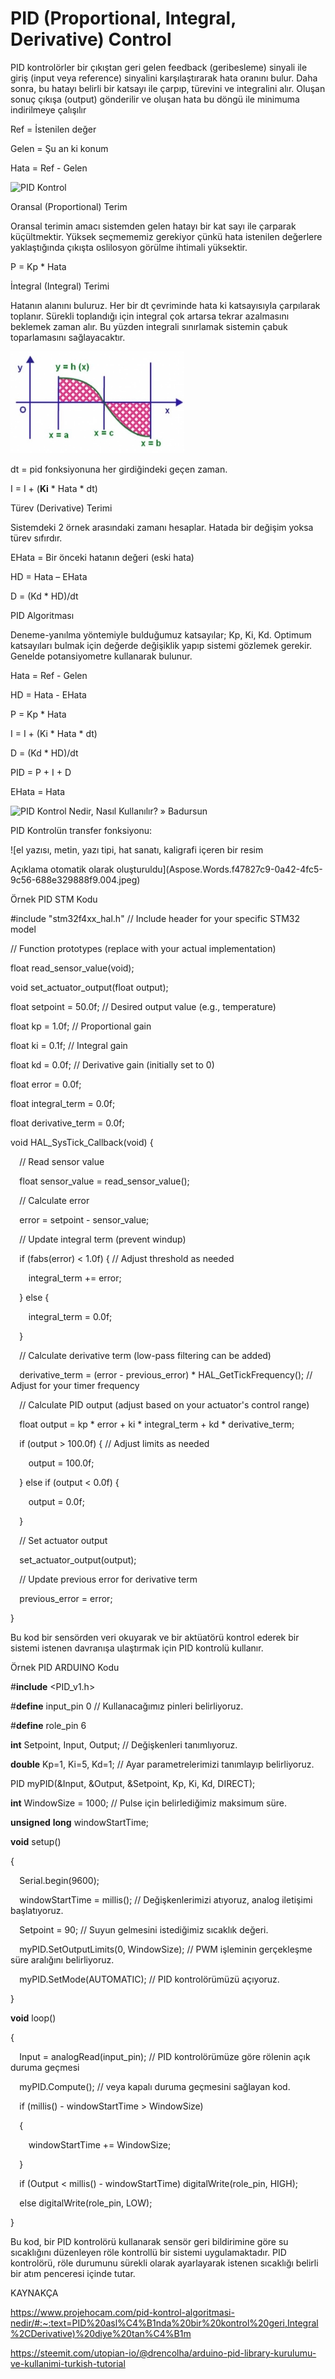 ﻿# PID (Proportional, Integral, Derivative) Control
PID kontrolörler bir çıkıştan geri gelen feedback (geribesleme)     sinyali ile giriş (input veya reference) sinyalini karşılaştırarak hata oranını bulur. Daha sonra, bu hatayı belirli bir katsayı ile çarpıp, türevini ve integralini alır. Oluşan sonuç çıkışa (output) gönderilir ve oluşan hata bu döngü ile minimuma indirilmeye çalışılır

Ref = İstenilen değer



Gelen = Şu an ki konum



Hata = Ref - Gelen

![PID Kontrol](Aspose.Words.f47827c9-0a42-4fc5-9c56-688e329888f9.001.png)

Oransal (Proportional) Terim

Oransal terimin amacı sistemden gelen hatayı bir kat sayı ile çarparak küçültmektir. Yüksek seçmememiz gerekiyor çünkü hata istenilen değerlere yaklaştığında çıkışta oslilosyon görülme ihtimali yüksektir.

P = Kp \* Hata

İntegral (Integral) Terimi

Hatanın alanını buluruz. Her bir dt çevriminde hata ki katsayısıyla çarpılarak toplanır. Sürekli toplandığı için integral çok artarsa tekrar azalmasını beklemek zaman alır. Bu yüzden integrali sınırlamak sistemin çabuk toparlamasını sağlayacaktır.

![PID Kontrol Algoritması Nedir ? - Proje Hocam](Aspose.Words.f47827c9-0a42-4fc5-9c56-688e329888f9.002.jpeg)

dt = pid fonksiyonuna her girdiğindeki geçen zaman.

I = I + (**Ki** \* Hata \* dt)

Türev (Derivative) Terimi

Sistemdeki 2 örnek arasındaki zamanı hesaplar. Hatada bir değişim yoksa türev sıfırdır.

EHata = Bir önceki hatanın değeri (eski hata)



HD = Hata – EHata



D = (Kd \* HD)/dt

PID Algoritması

Deneme-yanılma yöntemiyle bulduğumuz katsayılar; Kp, Ki, Kd. Optimum katsayıları bulmak için değerde değişiklik yapıp sistemi gözlemek gerekir. Genelde potansiyometre kullanarak bulunur.

Hata = Ref - Gelen

HD = Hata - EHata

P = Kp \* Hata

I = I + (Ki \* Hata \* dt)

D = (Kd \* HD)/dt

PID = P + I + D

EHata = Hata

![PID Kontrol Nedir, Nasıl Kullanılır? » Badursun](Aspose.Words.f47827c9-0a42-4fc5-9c56-688e329888f9.003.png)

PID Kontrolün transfer fonksiyonu:

![el yazısı, metin, yazı tipi, hat sanatı, kaligrafi içeren bir resim

Açıklama otomatik olarak oluşturuldu](Aspose.Words.f47827c9-0a42-4fc5-9c56-688e329888f9.004.jpeg)

Örnek PID STM Kodu

#include "stm32f4xx\_hal.h" // Include header for your specific STM32 model

// Function prototypes (replace with your actual implementation)

float read\_sensor\_value(void);

void set\_actuator\_output(float output);

float setpoint = 50.0f; // Desired output value (e.g., temperature)

float kp = 1.0f;       // Proportional gain

float ki = 0.1f;       // Integral gain

float kd = 0.0f;       // Derivative gain (initially set to 0)

float error = 0.0f;

float integral\_term = 0.0f;

float derivative\_term = 0.0f;

void HAL\_SysTick\_Callback(void) {

`  `// Read sensor value

`  `float sensor\_value = read\_sensor\_value();

`  `// Calculate error

`  `error = setpoint - sensor\_value;

`  `// Update integral term (prevent windup)

`  `if (fabs(error) < 1.0f) { // Adjust threshold as needed

`    `integral\_term += error;

`  `} else {

`    `integral\_term = 0.0f;

`  `}

`  `// Calculate derivative term (low-pass filtering can be added)

`  `derivative\_term = (error - previous\_error) \* HAL\_GetTickFrequency(); // Adjust for your timer frequency

`  `// Calculate PID output (adjust based on your actuator's control range)

`  `float output = kp \* error + ki \* integral\_term + kd \* derivative\_term;

`  `if (output > 100.0f) { // Adjust limits as needed

`    `output = 100.0f;

`  `} else if (output < 0.0f) {

`    `output = 0.0f;

`  `}

`  `// Set actuator output

`  `set\_actuator\_output(output);

`  `// Update previous error for derivative term

`  `previous\_error = error;

}




Bu kod bir sensörden veri okuyarak ve bir aktüatörü kontrol ederek bir sistemi istenen davranışa ulaştırmak için PID kontrolü kullanır.

Örnek PID ARDUINO Kodu

#**include** <PID\_v1.h>

#**define** input\_pin 0               // Kullanacağımız pinleri belirliyoruz.

#**define** role\_pin 6

**int** Setpoint, Input, Output;      // Değişkenleri tanımlıyoruz.

**double** Kp=1, Ki=5, Kd=1;          // Ayar parametrelerimizi tanımlayıp belirliyoruz.


PID myPID(&Input, &Output, &Setpoint, Kp, Ki, Kd, DIRECT);

**int** WindowSize = 1000;           // Pulse için belirlediğimiz maksimum süre.

**unsigned** **long** windowStartTime;

**void** setup()

{

`  `Serial.begin(9600);

`  `windowStartTime = millis();               // Değişkenlerimizi atıyoruz, analog iletişimi başlatıyoruz.

`  `Setpoint = 90;                            // Suyun gelmesini istediğimiz sıcaklık değeri.



`  `myPID.SetOutputLimits(0, WindowSize);     // PWM işleminin gerçekleşme süre aralığını belirliyoruz.

`  `myPID.SetMode(AUTOMATIC);                 // PID kontrolörümüzü açıyoruz.

}

**void** loop()

{

`  `Input = analogRead(input\_pin);            // PID kontrolörümüze göre rölenin açık duruma geçmesi

`  `myPID.Compute();                          // veya kapalı duruma geçmesini sağlayan kod.


`  `if (millis() - windowStartTime > WindowSize)

`  `{ 

`    `windowStartTime += WindowSize;

`  `}

`  `if (Output < millis() - windowStartTime) digitalWrite(role\_pin, HIGH);

`  `else digitalWrite(role\_pin, LOW);

}

Bu kod, bir PID kontrolörü kullanarak sensör geri bildirimine göre su sıcaklığını düzenleyen röle kontrollü bir sistemi uygulamaktadır. PID kontrolörü, röle durumunu sürekli olarak ayarlayarak istenen sıcaklığı belirli bir atım penceresi içinde tutar.





KAYNAKÇA

<https://www.projehocam.com/pid-kontrol-algoritmasi-nedir/#:~:text=PID%20asl%C4%B1nda%20bir%20kontrol%20geri,Integral%2CDerivative)%20diye%20tan%C4%B1m>

<https://steemit.com/utopian-io/@drencolha/arduino-pid-library-kurulumu-ve-kullanimi-turkish-tutorial>




